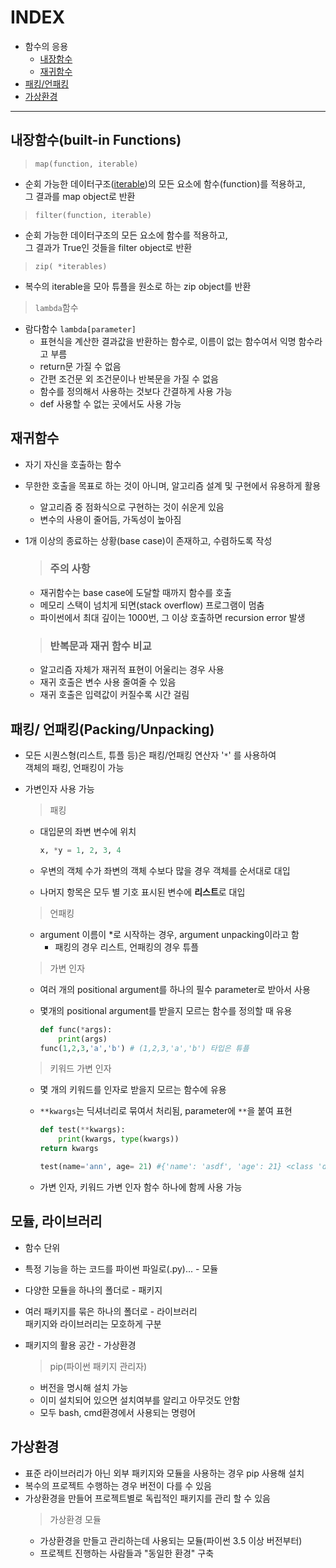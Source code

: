 # INDEX

* 함수의 응용
  * [내장함수](#내장함수built-in-functions)
  * [재귀함수](#재귀함수)
* [패킹/언패킹](#패킹-언패킹packingunpacking)
* [가상환경](#가상환경)

---

## 내장함수(built-in Functions)

> ``map(function, iterable)``

* 순회 가능한 데이터구조([iterable](https://github.com/rlaehd12/TIL/blob/main/python/0117.md#iterable))의 모든 요소에 함수(function)를 적용하고,  
그 결과를 map object로 반환

> `filter(function, iterable)`

* 순회 가능한 데이터구조의 모든 요소에 함수를 적용하고,  
그 결과가 True인 것들을 filter object로 반환

> `zip( *iterables)`

* 복수의 iterable을 모아 튜플을 원소로 하는 zip object를 반환

> `lambda`함수

* 람다함수 `lambda[parameter]`
  * 표현식을 계산한 결과값을 반환하는 함수로, 이름이 없는 함수여서 익명 함수라고 부름
  * return문 가질 수 없음
  * 간편 조건문 외 조건문이나 반복문을 가질 수 없음
  * 함수를 정의해서 사용하는 것보다 간결하게 사용 가능
  * def 사용할 수 없는 곳에서도 사용 가능

## **재귀함수**

* 자기 자신을 호출하는 함수
* 무한한 호출을 목표로 하는 것이 아니며, 알고리즘 설계 및 구현에서 유용하게 활용
  * 알고리즘 중 점화식으로 구현하는 것이 쉬운게 있음
  * 변수의 사용이 줄어듬, 가독성이 높아짐
* 1개 이상의 종료하는 상황(base case)이 존재하고, 수렴하도록 작성

  > ### 주의 사항

  * 재귀함수는 base case에 도달할 때까지 함수를 호출
  * 메모리 스택이 넘치게 되면(stack overflow) 프로그램이 멈춤
  * 파이썬에서 최대 깊이는 1000번, 그 이상 호출하면 recursion error 발생

  > ### 반복문과 재귀 함수 비교

  * 알고리즘 자체가 재귀적 표현이 어울리는 경우 사용
  * 재귀 호출은 변수 사용 줄여줄 수 있음
  * 재귀 호출은 입력값이 커질수록 시간 걸림

## 패킹/ 언패킹(Packing/Unpacking)

* 모든 시퀀스형(리스트, 튜플 등)은 패킹/언패킹 연산자 '`*`' 를 사용하여  
객체의 패킹, 언패킹이 가능
* 가변인자 사용 가능

  > 패킹
  * 대입문의 좌변 변수에 위치

    ```python
    x, *y = 1, 2, 3, 4
    ```

  * 우변의 객체 수가 좌변의 객체 수보다 많을 경우 객체를 순서대로 대입
  * 나머지 항목은 모두 별 기호 표시된 변수에 **리스트**로 대입

  > 언패킹

  * argument 이름이 *로 시작하는 경우, argument unpacking이라고 함
    * 패킹의 경우 리스트, 언패킹의 경우 튜플
  
  > 가변 인자
  * 여러 개의 positional argument를 하나의 필수 parameter로 받아서 사용
  * 몇개의 positional argument를 받을지 모르는 함수를 정의할 때 유용

    ```python
    def func(*args):
        print(args) 
    func(1,2,3,'a','b') # (1,2,3,'a','b') 타입은 튜플
    ```

  > 키워드 가변 인자
  * 몇 개의 키워드를 인자로 받을지 모르는 함수에 유용
  * `**kwargs`는 딕셔너리로 묶여서 처리됨, parameter에 `**`을 붙여 표현

    ```python
    def test(**kwargs):
        print(kwargs, type(kwargs))
    return kwargs

    test(name='ann', age= 21) #{'name': 'asdf', 'age': 21} <class 'dict'>
    ```

  * 가변 인자, 키워드 가변 인자 함수 하나에 함께 사용 가능

## 모듈, 라이브러리

* 함수 단위
* 특정 기능을 하는 코드를 파이썬 파일로(.py)... - 모듈
* 다양한 모듈을 하나의 폴더로 - 패키지
* 여러 패키지를 묶은 하나의 폴더로 - 라이브러리  
패키지와 라이브러리는 모호하게 구분
* 패키지의 활용 공간 - 가상환경

  > pip(파이썬 패키지 관리자)
  * 버전을 명시해 설치 가능
  * 이미 설치되어 있으면 설치여부를 알리고 아무것도 안함
  * 모두 bash, cmd환경에서 사용되는 명령어

## 가상환경

* 표준 라이브러리가 아닌 외부 패키지와 모듈을 사용하는 경우 pip 사용해 설치
* 복수의 프로젝트 수행하는 경우 버전이 다를 수 있음
* 가상환경을 만들어 프로젝트별로 독립적인 패키지를 관리 할 수 있음
  > 가상환경 모듈
  * 가상환경을 만들고 관리하는데 사용되는 모듈(파이썬 3.5 이상 버전부터)
  * 프로젝트 진행하는 사람들과 "동일한 환경" 구축
